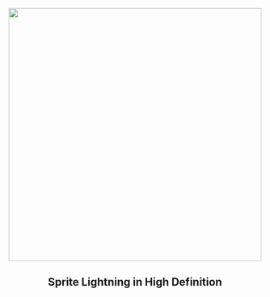 
<p align="center"><img src="https://apod.nasa.gov/apod/image/2310/HiResSprites_Escurat_1080.jpg" width="500" height="500"></p>
<h2 align="center"> Sprite Lightning in High Definition </h2>
